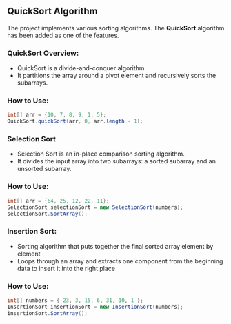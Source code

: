 ## QuickSort Algorithm

The project implements various sorting algorithms. The **QuickSort** algorithm has been added as one of the features.


### QuickSort Overview:
- QuickSort is a divide-and-conquer algorithm.
- It partitions the array around a pivot element and recursively sorts the subarrays.

### How to Use:
```java
int[] arr = {10, 7, 8, 9, 1, 5};
QuickSort.quickSort(arr, 0, arr.length - 1);
```

### Selection Sort
- Selection Sort is an in-place comparison sorting algorithm.
- It divides the input array into two subarrays: a sorted subarray and an unsorted subarray.

### How to Use:
```java
int[] arr = {64, 25, 12, 22, 11};
SelectionSort selectionSort = new SelectionSort(numbers);
selectionSort.SortArray();
```
### Insertion Sort:
-  Sorting algorithm that puts together the final sorted array element by element
-  Loops through an array and extracts one component from the beginning data to insert it into the right place

### How to Use:
```java
int[] numbers = { 23, 3, 15, 6, 31, 10, 1 };
InsertionSort insertionSort = new InsertionSort(numbers);
insertionSort.SortArray();
```
